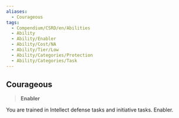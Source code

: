 ```yaml
---
aliases:
  - Courageous
tags:
  - Compendium/CSRD/en/Abilities
  - Ability
  - Ability/Enabler
  - Ability/Cost/NA
  - Ability/Tier/Low
  - Ability/Categories/Protection
  - Ability/Categories/Task
---
```

  
    
## Courageous    
>**Enabler**  
    
You are trained in Intellect defense tasks and initiative tasks. Enabler.
